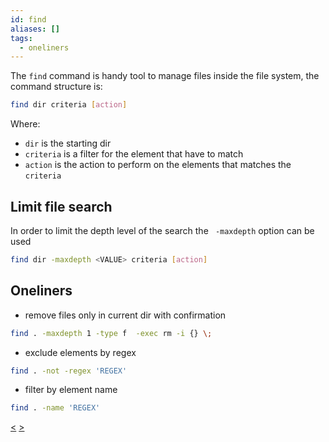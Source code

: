 ```yaml
---
id: find
aliases: []
tags:
  - oneliners
---
```


The `find` command is handy tool to manage files inside the file system, the command structure is:

```bash
find dir criteria [action]
```

Where:

- `dir` is the starting dir
- `criteria` is a filter for the element that have to match
- `action` is the action to perform on the elements that matches the `criteria`

## Limit file search

In order to limit the depth level of the search the ` -maxdepth` option can be used

```bash
find dir -maxdepth <VALUE> criteria [action]
```

## Oneliners

- remove files only in current dir with confirmation

```bash
find . -maxdepth 1 -type f  -exec rm -i {} \;
```

- exclude elements by regex

```bash
find . -not -regex 'REGEX'
```

- filter by element name

```bash
find . -name 'REGEX'
```
[<](pages/tecnologie_basi_dati/b+tree.md) [>](pages/tecnologie_basi_dati/indici_hash.md)
